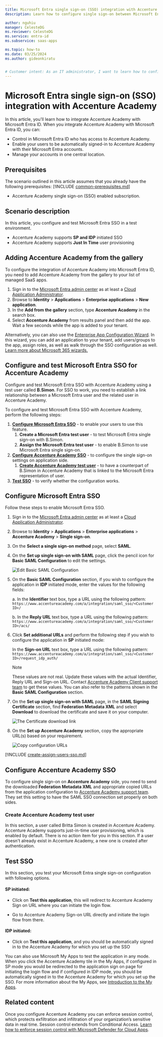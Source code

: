 ```yaml
---
title: Microsoft Entra single sign-on (SSO) integration with Accenture Academy
description: Learn how to configure single sign-on between Microsoft Entra ID and Accenture Academy.

author: nguhiu
manager: CelesteDG
ms.reviewer: CelesteDG
ms.service: entra-id
ms.subservice: saas-apps

ms.topic: how-to
ms.date: 03/25/2024
ms.author: gideonkiratu


# Customer intent: As an IT administrator, I want to learn how to configure single sign-on between Microsoft Entra ID and Accenture Academy so that I can control who has access to Accenture Academy, enable automatic sign-in with Microsoft Entra accounts, and manage my accounts in one central location.
---
```


# Microsoft Entra single sign-on (SSO) integration with Accenture Academy

In this article,  you'll learn how to integrate Accenture Academy with Microsoft Entra ID. When you integrate Accenture Academy with Microsoft Entra ID, you can:

* Control in Microsoft Entra ID who has access to Accenture Academy.
* Enable your users to be automatically signed-in to Accenture Academy with their Microsoft Entra accounts.
* Manage your accounts in one central location.

## Prerequisites
The scenario outlined in this article assumes that you already have the following prerequisites:
[!INCLUDE [common-prerequisites.md](~/identity/saas-apps/includes/common-prerequisites.md)]
* Accenture Academy single sign-on (SSO) enabled subscription.

## Scenario description

In this article,  you configure and test Microsoft Entra SSO in a test environment.

* Accenture Academy supports **SP and IDP** initiated SSO
* Accenture Academy supports **Just In Time** user provisioning

## Adding Accenture Academy from the gallery

To configure the integration of Accenture Academy into Microsoft Entra ID, you need to add Accenture Academy from the gallery to your list of managed SaaS apps.

1. Sign in to the [Microsoft Entra admin center](https://entra.microsoft.com) as at least a [Cloud Application Administrator](~/identity/role-based-access-control/permissions-reference.md#cloud-application-administrator).
1. Browse to **Identity** > **Applications** > **Enterprise applications** > **New application**.
1. In the **Add from the gallery** section, type **Accenture Academy** in the search box.
1. Select **Accenture Academy** from results panel and then add the app. Wait a few seconds while the app is added to your tenant.

 Alternatively, you can also use the [Enterprise App Configuration Wizard](https://portal.office.com/AdminPortal/home?Q=Docs#/azureadappintegration). In this wizard, you can add an application to your tenant, add users/groups to the app, assign roles, as well as walk through the SSO configuration as well. [Learn more about Microsoft 365 wizards.](/microsoft-365/admin/misc/azure-ad-setup-guides)


<a name='configure-and-test-azure-ad-sso-for-accenture-academy'></a>

## Configure and test Microsoft Entra SSO for Accenture Academy

Configure and test Microsoft Entra SSO with Accenture Academy using a test user called **B.Simon**. For SSO to work, you need to establish a link relationship between a Microsoft Entra user and the related user in Accenture Academy.

To configure and test Microsoft Entra SSO with Accenture Academy, perform the following steps:

1. **[Configure Microsoft Entra SSO](#configure-azure-ad-sso)** - to enable your users to use this feature.
    1. **Create a Microsoft Entra test user** - to test Microsoft Entra single sign-on with B.Simon.
    1. **Assign the Microsoft Entra test user** - to enable B.Simon to use Microsoft Entra single sign-on.
1. **[Configure Accenture Academy SSO](#configure-accenture-academy-sso)** - to configure the single sign-on settings on application side.
    1. **[Create Accenture Academy test user](#create-accenture-academy-test-user)** - to have a counterpart of B.Simon in Accenture Academy that is linked to the Microsoft Entra representation of user.
1. **[Test SSO](#test-sso)** - to verify whether the configuration works.

<a name='configure-azure-ad-sso'></a>

## Configure Microsoft Entra SSO

Follow these steps to enable Microsoft Entra SSO.

1. Sign in to the [Microsoft Entra admin center](https://entra.microsoft.com) as at least a [Cloud Application Administrator](~/identity/role-based-access-control/permissions-reference.md#cloud-application-administrator).
1. Browse to **Identity** > **Applications** > **Enterprise applications** > **Accenture Academy** > **Single sign-on**.
1. On the **Select a single sign-on method** page, select **SAML**.
1. On the **Set up single sign-on with SAML** page, click the pencil icon for **Basic SAML Configuration** to edit the settings.

   ![Edit Basic SAML Configuration](common/edit-urls.png)

1. On the **Basic SAML Configuration** section, if you wish to configure the application in **IDP** initiated mode, enter the values for the following fields:

    a. In the **Identifier** text box, type a URL using the following pattern:
    `https://www.accentureacademy.com/a/integration/saml_sso/<Customer ID>/`

    b. In the **Reply URL** text box, type a URL using the following pattern:
    `https://www.accentureacademy.com/a/integration/saml_sso/<Customer ID>/acs/`

1. Click **Set additional URLs** and perform the following step if you wish to configure the application in **SP** initiated mode:

    In the **Sign-on URL** text box, type a URL using the following pattern:
    `https://www.accentureacademy.com/a/integration/saml_sso/<Customer ID>/request_idp_auth/`

	> [!NOTE]
	> These values are not real. Update these values with the actual Identifier, Reply URL and Sign-on URL. Contact [Accenture Academy Client support team](mailto:support@accentureacademy.com) to get these values. You can also refer to the patterns shown in the **Basic SAML Configuration** section.

1. On the **Set up single sign-on with SAML** page, in the **SAML Signing Certificate** section,  find **Federation Metadata XML** and select **Download** to download the certificate and save it on your computer.

	![The Certificate download link](common/metadataxml.png)

1. On the **Set up Accenture Academy** section, copy the appropriate URL(s) based on your requirement.

	![Copy configuration URLs](common/copy-configuration-urls.png)
<a name='create-an-azure-ad-test-user'></a>

[!INCLUDE [create-assign-users-sso.md](~/identity/saas-apps/includes/create-assign-users-sso.md)]

## Configure Accenture Academy SSO

To configure single sign-on on **Accenture Academy** side, you need to send the downloaded **Federation Metadata XML** and appropriate copied URLs from the application configuration to [Accenture Academy support team](mailto:support@accentureacademy.com). They set this setting to have the SAML SSO connection set properly on both sides.

### Create Accenture Academy test user

In this section, a user called Britta Simon is created in Accenture Academy. Accenture Academy supports just-in-time user provisioning, which is enabled by default. There is no action item for you in this section. If a user doesn't already exist in Accenture Academy, a new one is created after authentication.

## Test SSO 

In this section, you test your Microsoft Entra single sign-on configuration with following options. 

#### SP initiated:

* Click on **Test this application**, this will redirect to Accenture Academy Sign on URL where you can initiate the login flow.  

* Go to Accenture Academy Sign-on URL directly and initiate the login flow from there.

#### IDP initiated:

* Click on **Test this application**, and you should be automatically signed in to the Accenture Academy for which you set up the SSO 

You can also use Microsoft My Apps to test the application in any mode. When you click the Accenture Academy tile in the My Apps, if configured in SP mode you would be redirected to the application sign on page for initiating the login flow and if configured in IDP mode, you should be automatically signed in to the Accenture Academy for which you set up the SSO. For more information about the My Apps, see [Introduction to the My Apps](https://support.microsoft.com/account-billing/sign-in-and-start-apps-from-the-my-apps-portal-2f3b1bae-0e5a-4a86-a33e-876fbd2a4510).

## Related content

Once you configure Accenture Academy you can enforce session control, which protects exfiltration and infiltration of your organization’s sensitive data in real time. Session control extends from Conditional Access. [Learn how to enforce session control with Microsoft Defender for Cloud Apps](/cloud-app-security/proxy-deployment-any-app).
